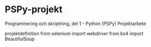 # PSPy-projekt

Programmering och skriptning, del 1 - Python (PSPy)
Projektarbete

projektdefinition
from selenium import webdriver
from bs4 import BeautifulSoup
